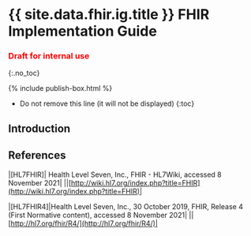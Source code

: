 # {{ site.data.fhir.ig.title }} FHIR Implementation Guide
<h3 style="color:#ff0000;">Draft for internal use</h3>
{:.no_toc}

{% include publish-box.html %}
<!-- TOC  the css styling for this is \pages\assets\css\project.css under 'markdown-toc'-->
* Do not remove this line (it will not be displayed)
{:toc}
<!-- end TOC -->

## Introduction

## References

|[<a name="HL7FHIR">HL7FHIR</a>]| Health Level Seven, Inc., FHIR - HL7Wiki, accessed 8 November 2021|
||[http://wiki.hl7.org/index.php?title=FHIR](http://wiki.hl7.org/index.php?title=FHIR)|

|[<a name="HL7FHIR4">HL7FHIR4</a>]|Health Level Seven, Inc., 30 October 2019, FHIR, Release 4 (First Normative content), accessed 8 November 2021|
||[http://hl7.org/fhir/R4/](http://hl7.org/fhir/R4/)|